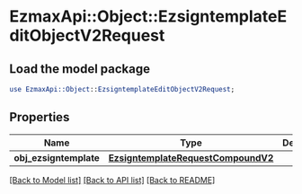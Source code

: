 # EzmaxApi::Object::EzsigntemplateEditObjectV2Request

## Load the model package
```perl
use EzmaxApi::Object::EzsigntemplateEditObjectV2Request;
```

## Properties
Name | Type | Description | Notes
------------ | ------------- | ------------- | -------------
**obj_ezsigntemplate** | [**EzsigntemplateRequestCompoundV2**](EzsigntemplateRequestCompoundV2.md) |  | 

[[Back to Model list]](../README.md#documentation-for-models) [[Back to API list]](../README.md#documentation-for-api-endpoints) [[Back to README]](../README.md)


